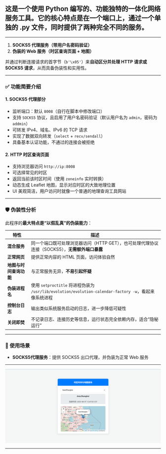 ## 这是一个使用 Python 编写的、功能独特的一体化网络服务工具。它的核心特点是在一个端口上，通过一个单独的 .py 文件，同时提供了两种完全不同的服务。
---

1. **SOCKS5 代理服务（带用户名密码验证）**
2. **伪装的 Web 服务（时区查询页面 + 地图）**

并通过判断连接请求的首字节（`b'\x05'`）来**自动区分并处理 HTTP 请求或 SOCKS5 请求**，从而具备伪装性和实用性。

---

### ✅ 功能简要介绍

#### 1. **SOCKS5 代理部分**

* 监听端口：默认 `8008`（自行在脚本中修改端口）
* 支持 `SOCKS5` 协议，且启用了用户名密码验证（默认用户名为 `admin`，密码为 `addmin`）
* 可转发 IPv4、域名、IPv6 的 TCP 请求
* 实现了数据双向转发（`select` + `recv/sendall`）
* 具备基本认证功能，不通过的连接会被拒绝

#### 2. **HTTP 时区查询页面**

* 支持浏览器访问 `http://ip:8008`
* 可选择常见的时区
* 返回当前该时区时间（使用 `zoneinfo` 实时转换）
* 动态生成 Leaflet 地图，显示对应时区的大致地理位置
* UI 美观简洁，用户访问时就像一个普通的地理查询工具网站

---

### 🛡️ 伪装性分析

此程序的**最大特点是“以假乱真”的伪装能力**：

| 特性            | 描述                                                                                   |
| ------------- | ------------------------------------------------------------------------------------ |
| **混合服务**      | 同一个端口既可处理浏览器访问（HTTP GET），也可处理代理协议连接（SOCKS5），**无需额外端口暴露**                             |
| **正常网页**      | 提供正常内容的 HTML 页面，访问体验自然                                                               |
| **地图与时间查询功能** | 与正常服务无异，**不易引起怀疑**                                                                   |
| **伪装进程名**     | 使用 `setproctitle` 将进程伪装为 `/usr/lib/evolution/evolution-calendar-factory -w`，看起来像系统进程 |
| **控制台日志**     | 输出类似系统服务启动的日志，进一步降低可疑性                                                               |
| **关闭即焚**      | 不记录日志、连接历史等信息，运行状态完全依赖内存，适合“隐秘运行”                                                    |

---

### 🧩 使用场景

* **SOCKS5代理服务**：提供 SOCKS5 出口代理，并伪装为正常 Web 服务

---

![图片alt](https://github.com/ggzhzc/py_sock5/blob/main/Image/001.png?raw=true "Web伪装页面")

---
